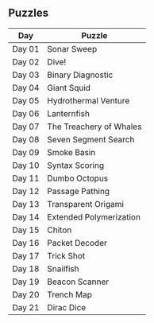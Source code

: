 ## Puzzles

| Day  | Puzzle |
| ---- | ------ |
| Day 01  | Sonar Sweep  |
| Day 02  | Dive!  |
| Day 03  | Binary Diagnostic  |
| Day 04  | Giant Squid  |
| Day 05  | Hydrothermal Venture  |
| Day 06  | Lanternfish  |
| Day 07  | The Treachery of Whales  |
| Day 08  | Seven Segment Search  |
| Day 09  | Smoke Basin  |
| Day 10  | Syntax Scoring  |
| Day 11  | Dumbo Octopus  |
| Day 12  | Passage Pathing  |
| Day 13  | Transparent Origami  |
| Day 14  | Extended Polymerization  |
| Day 15  | Chiton  |
| Day 16  | Packet Decoder  |
| Day 17  | Trick Shot  |
| Day 18  | Snailfish  |
| Day 19  | Beacon Scanner  |
| Day 20  | Trench Map  |
| Day 21  | Dirac Dice  |
